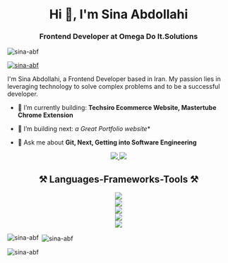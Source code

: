 <h1 align="center">Hi 👋, I'm Sina Abdollahi</h1>
<h3 align="center">Frontend Developer at Omega Do It.Solutions</h3>

<p align="left"> <img src="https://komarev.com/ghpvc/?username=sina-abf&label=Profile%20views&color=0e75b6&style=flat" alt="sina-abf" /> </p>

<p align="left"> <a href="https://github.com/ryo-ma/github-profile-trophy"><img src="https://github-profile-trophy.vercel.app/?username=sina-abf" alt="sina-abf" /></a> </p>

<p>
  I'm Sina Abdollahi, a Frontend Developer based in Iran. My passion lies in leveraging technology to solve complex problems and to be a successful developer.
</p>

- 🎥 I’m currently building: **Techsiro Ecommerce Website, Mastertube Chrome Extension**

- 🎥 I’m building next: *a Great Portfolio website**

- 💬 Ask me about **Git, Next, Getting into Software Engineering**

<div align="center"> 
  <a href="mailto:abf.sina@gmail.com">
    <img src="https://img.shields.io/badge/Gmail-333333?style=for-the-badge&logo=gmail&logoColor=red" />
  </a>
  <a href="https://linkedin.com/in/sina-abdollahi" target="_blank">
    <img src="https://img.shields.io/badge/LinkedIn-0077B5?style=for-the-badge&logo=linkedin&logoColor=white" target="_blank" />
  </a>
</div>


<p align="left"> 
<h2 align="center">⚒️ Languages-Frameworks-Tools ⚒️</h2>
<div align="center">
    <img src="https://skillicons.dev/icons?i=html,css,javascript,typescript,react,redux,nextjs,gatsby" /><br>
    <img src="https://skillicons.dev/icons?i=tailwindcss,materialui,styledcomponents,sass" /><br/>
    <img src="https://skillicons.dev/icons?i=jest,cypress,vitest" /><br/>
    <img src="https://skillicons.dev/icons?i=webpack,vite" /><br/>
    <img src="https://skillicons.dev/icons?i=git,docker" /><br/>
</div>

<p><img align="left" src="https://github-readme-stats.vercel.app/api/top-langs?username=sina-abf&show_icons=true&locale=en&layout=compact" alt="sina-abf" /></p>

<p>&nbsp;<img align="center" src="https://github-readme-stats.vercel.app/api?username=sina-abf&show_icons=true&locale=en" alt="sina-abf" /></p>

<p><img align="center" src="https://github-readme-streak-stats.herokuapp.com/?user=sina-abf&" alt="sina-abf" /></p>
